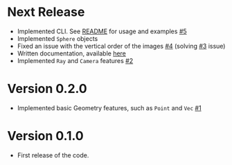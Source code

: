 # Next Release
- Implemented CLI. See [README](https://github.com/andreasala98/NM4PIG/blob/master/README.md) for usage and examples [#5](https://github.com/andreasala98/NM4PIG/pull/5)
- Implemented `Sphere` objects
- Fixed an issue with the vertical order of the images [#4](https://github.com/andreasala98/NM4PIG/pull/4) (solving [#3](https://github.com/andreasala98/NM4PIG/issues/3) issue)
- Written documentation, available [here](https://andreasala98.github.io/NM4PIG/)
- Implemented `Ray` and `Camera` features [#2](https://github.com/andreasala98/NM4PIG/pull/2) 

# Version 0.2.0
- Implemented basic Geometry features, such as `Point` and `Vec` [#1](https://github.com/andreasala98/NM4PIG/pull/1)

# Version 0.1.0
- First release of the code.
